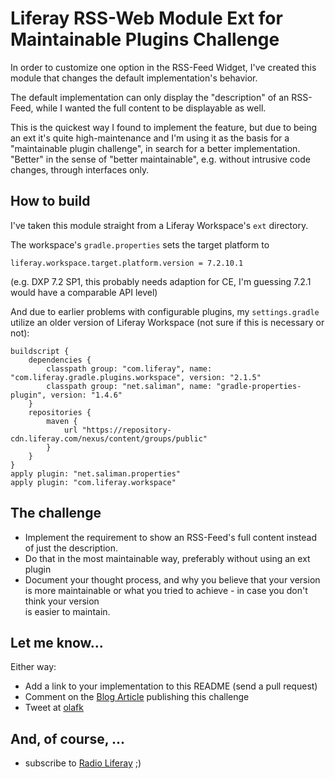 # Liferay RSS-Web Module Ext for Maintainable Plugins Challenge

In order to customize one option in the RSS-Feed Widget, 
I've created this module that changes the default
implementation's behavior.

The default implementation can only display the 
"description" of an RSS-Feed, while I wanted the full 
content to be displayable as well.

This is the quickest way I found to implement the feature,
but due to being an ext it's quite high-maintenance and
I'm using it as the basis for a "maintainable plugin 
challenge", in search for a better implementation. 
"Better" in the sense of "better maintainable", e.g. 
without intrusive code changes, through interfaces only.

## How to build

I've taken this module straight from a Liferay 
Workspace's `ext` directory. 

The workspace's `gradle.properties` sets the target
platform to 

    liferay.workspace.target.platform.version = 7.2.10.1

(e.g. DXP 7.2 SP1, this probably needs adaption for CE, 
I'm guessing 7.2.1 would have a comparable API level) 

And due to earlier problems with configurable plugins, my 
`settings.gradle` utilize an older version of Liferay 
Workspace (not sure if this is necessary or not): 

	buildscript {
		dependencies {
			classpath group: "com.liferay", name: "com.liferay.gradle.plugins.workspace", version: "2.1.5"
			classpath group: "net.saliman", name: "gradle-properties-plugin", version: "1.4.6"
		}
		repositories {
			maven {
				url "https://repository-cdn.liferay.com/nexus/content/groups/public"
			}
		}
	}
	apply plugin: "net.saliman.properties"
	apply plugin: "com.liferay.workspace"

## The challenge

* Implement the requirement to show an RSS-Feed's full
  content instead of just the description.
* Do that in the most maintainable way, preferably 
  without using an ext plugin
* Document your thought process, and why you believe
  that your version is more maintainable or what you 
  tried to achieve - in case you don't think your version  
  is easier to maintain.
  
## Let me know...

Either way:

* Add a link to your implementation to this README (send a 
  pull request)
* Comment on the [Blog Article](https://liferay.dev/blogs/-/blogs/maintainable-plugins-challenge) 
  publishing this challenge
* Tweet at [olafk](https://twitter.com/olafk)

## And, of course, ...

* subscribe to [Radio Liferay](http://radioliferay.com/) ;)  

